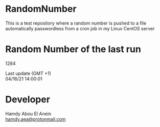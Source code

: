 # RandomNumber    
This is a test repository where a random number is pushed to a file automatically passwordless from a cron job in my Linux CentOS server    
# Random Number of the last run   
1284
      
Last update (GMT +1)    
04/16/21 14:00:01
# Developer    
Hamdy Abou El Anein   
hamdy.aea@protonmail.com
